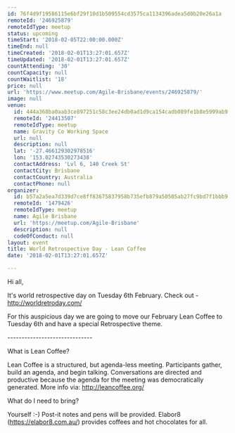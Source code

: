 ```yaml
---
id: 76f4d9f19586115e6bf29f10d1b509554cd3575ca1134396adea5d0b20e26a1a
remoteId: '246925879'
remoteIdType: meetup
status: upcoming
timeStart: '2018-02-05T22:00:00.000Z'
timeEnd: null
timeCreated: '2018-02-01T13:27:01.657Z'
timeUpdated: '2018-02-01T13:27:01.657Z'
countAttending: '30'
countCapacity: null
countWaitlist: '18'
price: null
url: 'https://www.meetup.com/Agile-Brisbane/events/246925879/'
image: null
venue:
  id: 444a368ba0aab3ce897251c58c3ee24db0ad1d9ca154cadb089fe1b8e5999ab9
  remoteId: '24413507'
  remoteIdType: meetup
  name: Gravity Co Working Space
  url: null
  description: null
  lat: '-27.466129302978516'
  lon: '153.02743530273438'
  contactAddress: 'Lvl 6, 140 Creek St'
  contactCity: Brisbane
  contactCountry: Australia
  contactPhone: null
organizer:
  id: b57a2a5ea7d339d7ce8ff83675837958b735efb879a50505ab27fc9bd7f1bbb9
  remoteId: '1479426'
  remoteIdType: meetup
  name: Agile Brisbane
  url: 'https://meetup.com/Agile-Brisbane'
  description: null
  codeOfConduct: null
layout: event
title: World Retrospective Day - Lean Coffee
date: '2018-02-01T13:27:01.657Z'

---
```

<p>Hi all,</p> <p>It's world retrospective day on Tuesday 6th February. Check out - <a href="http://worldretroday.com/" class="linkified">http://worldretroday.com/</a></p> <p>For this auspicious day we are going to move our February Lean Coffee to Tuesday 6th and have a special Retrospective theme.</p> <p>------------------------------</p> <p>What is Lean Coffee?</p> <p>Lean Coffee is a structured, but agenda-less meeting. Participants gather, build an agenda, and begin talking. Conversations are directed and productive because the agenda for the meeting was democratically generated. More info via: <a href="http://leancoffee.org/" class="linkified">http://leancoffee.org/</a></p> <p>What do I need to bring?</p> <p>Yourself :-) Post-it notes and pens will be provided. Elabor8 (<a href="https://elabor8.com.au/" class="linkified">https://elabor8.com.au/</a>) provides coffees and hot chocolates for all.</p>
